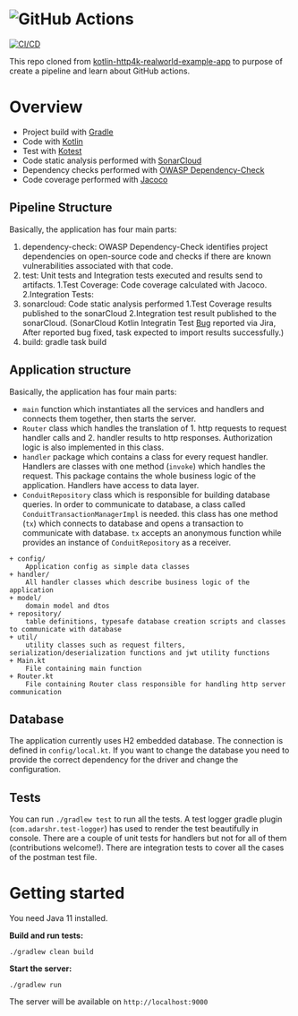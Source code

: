 # ![GitHub Actions](https://miro.medium.com/max/750/0*InaeVdy44dc0JczI.jpg)

[![CI/CD](https://github.com/ozlemgulp/create-pipeline/actions/workflows/blank.yml/badge.svg)](https://github.com/ozlemgulp/create-pipeline/actions/workflows/blank.yml)

This repo cloned from [kotlin-http4k-realworld-example-app](https://github.com/alisabzevari/kotlin-http4k-realworld-example-app) to purpose of create a pipeline and learn about GitHub actions.

# Overview
* Project build with [Gradle](https://gradle.org/)
* Code with [Kotlin](https://kotlinlang.org/)
* Test with [Kotest](https://github.com/kotest/kotest/)
* Code static analysis performed with [SonarCloud](https://sonarcloud.io/dashboard?id=ozlemgulp_create-pipeline)
* Dependency checks performed with [OWASP Dependency-Check](https://owasp.org/www-project-dependency-check/)
* Code coverage performed with [Jacoco](https://www.jacoco.org/jacoco/trunk/doc/)

## Pipeline Structure

Basically, the application has four main parts:
1. dependency-check: OWASP Dependency-Check identifies project dependencies on open-source code and checks if there are known vulnerabilities associated with that code.<br/>
2. test: Unit tests and Integration tests executed and results send to artifacts.
    1.Test Coverage: Code coverage calculated with Jacoco.
    2.Integration Tests:
3. sonarcloud: Code static analysis performed
    1.Test Coverage results published to the sonarCloud
    2.Integration test result published to the sonarCloud. (SonarCloud Kotlin Integratin Test [Bug](https://jira.sonarsource.com/browse/SONARSLANG-353) reported via Jira, After reported bug fixed, task expected to import results successfully.)
4. build: gradle task build

## Application structure

Basically, the application has four main parts:
* `main` function which instantiates all the services and handlers and connects them together, then starts the server.
* `Router` class which handles the translation of 1. http requests to request handler calls and 2. handler results to http responses. Authorization logic is also implemented in this class.
* `handler` package which contains a class for every request handler. Handlers are classes with one method (`invoke`) which handles the request. This package contains the whole business logic of the application. Handlers have access to data layer.
* `ConduitRepository` class which is responsible for building database queries. In order to communicate to database, a class called `ConduitTransactionManagerImpl` is needed. this class has one method (`tx`) which connects to database and opens a transaction to communicate with database. `tx` accepts an anonymous function while provides an instance of `ConduitRepository` as a receiver.

```
+ config/
    Application config as simple data classes
+ handler/
    All handler classes which describe business logic of the application
+ model/
    domain model and dtos
+ repository/
    table definitions, typesafe database creation scripts and classes to communicate with database
+ util/
    utility classes such as request filters, serialization/deserialization functions and jwt utility functions
+ Main.kt
    File containing main function
+ Router.kt
    File containing Router class responsible for handling http server communication
```

## Database

The application currently uses H2 embedded database. The connection is defined in `config/local.kt`. If you want to change the database you need to provide the correct dependency for the driver and change the configuration. 

## Tests

You can run `./gradlew test` to run all the tests. A test logger gradle plugin (`com.adarshr.test-logger`) has used to render the test beautifully in console.
There are a couple of unit tests for handlers but not for all of them (contributions welcome!).
There are integration tests to cover all the cases of the postman test file.

# Getting started

You need Java 11 installed.

**Build and run tests:**
```
./gradlew clean build
```

**Start the server:**
```
./gradlew run
```
The server will be available on `http://localhost:9000`
